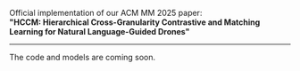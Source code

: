 Official implementation of our ACM MM 2025 paper:  
**"HCCM: Hierarchical Cross-Granularity Contrastive and Matching Learning for Natural Language-Guided Drones"**

---

The code and models are coming soon.
